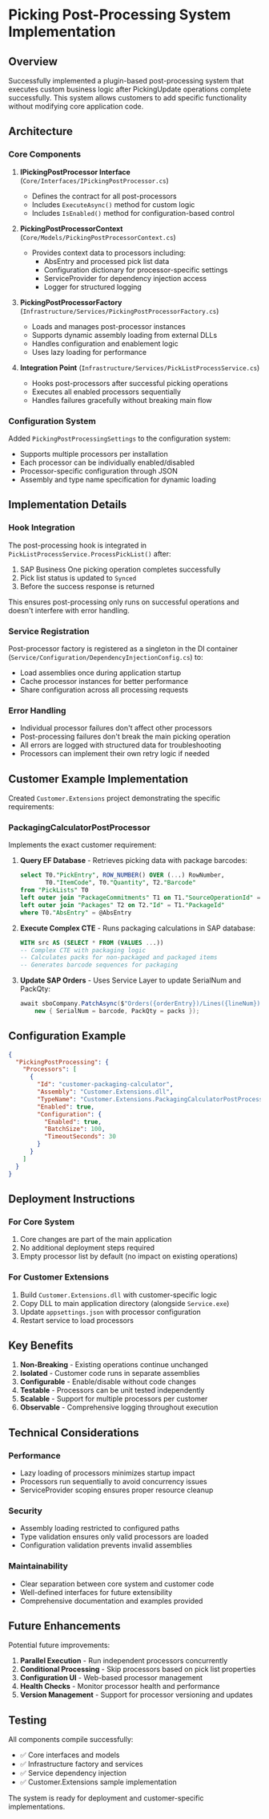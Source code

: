 # Picking Post-Processing System Implementation

## Overview

Successfully implemented a plugin-based post-processing system that executes custom business logic after PickingUpdate operations complete successfully. This system allows customers to add specific functionality without modifying core application code.

## Architecture

### Core Components

1. **IPickingPostProcessor Interface** (`Core/Interfaces/IPickingPostProcessor.cs`)
   - Defines the contract for all post-processors
   - Includes `ExecuteAsync()` method for custom logic
   - Includes `IsEnabled()` method for configuration-based control

2. **PickingPostProcessorContext** (`Core/Models/PickingPostProcessorContext.cs`)
   - Provides context data to processors including:
     - AbsEntry and processed pick list data
     - Configuration dictionary for processor-specific settings
     - ServiceProvider for dependency injection access
     - Logger for structured logging

3. **PickingPostProcessorFactory** (`Infrastructure/Services/PickingPostProcessorFactory.cs`)
   - Loads and manages post-processor instances
   - Supports dynamic assembly loading from external DLLs
   - Handles configuration and enablement logic
   - Uses lazy loading for performance

4. **Integration Point** (`Infrastructure/Services/PickListProcessService.cs`)
   - Hooks post-processors after successful picking operations
   - Executes all enabled processors sequentially
   - Handles failures gracefully without breaking main flow

### Configuration System

Added `PickingPostProcessingSettings` to the configuration system:
- Supports multiple processors per installation
- Each processor can be individually enabled/disabled
- Processor-specific configuration through JSON
- Assembly and type name specification for dynamic loading

## Implementation Details

### Hook Integration

The post-processing hook is integrated in `PickListProcessService.ProcessPickList()` after:
1. SAP Business One picking operation completes successfully
2. Pick list status is updated to `Synced`
3. Before the success response is returned

This ensures post-processing only runs on successful operations and doesn't interfere with error handling.

### Service Registration

Post-processor factory is registered as a singleton in the DI container (`Service/Configuration/DependencyInjectionConfig.cs`) to:
- Load assemblies once during application startup
- Cache processor instances for better performance
- Share configuration across all processing requests

### Error Handling

- Individual processor failures don't affect other processors
- Post-processing failures don't break the main picking operation
- All errors are logged with structured data for troubleshooting
- Processors can implement their own retry logic if needed

## Customer Example Implementation

Created `Customer.Extensions` project demonstrating the specific requirements:

### PackagingCalculatorPostProcessor

Implements the exact customer requirement:

1. **Query EF Database** - Retrieves picking data with package barcodes:
   ```sql
   select T0."PickEntry", ROW_NUMBER() OVER (...) RowNumber, 
          T0."ItemCode", T0."Quantity", T2."Barcode"
   from "PickLists" T0
   left outer join "PackageCommitments" T1 on T1."SourceOperationId" = T0."Id"
   left outer join "Packages" T2 on T2."Id" = T1."PackageId"
   where T0."AbsEntry" = @AbsEntry
   ```

2. **Execute Complex CTE** - Runs packaging calculations in SAP database:
   ```sql
   WITH src AS (SELECT * FROM (VALUES ...))
   -- Complex CTE with packaging logic
   -- Calculates packs for non-packaged and packaged items
   -- Generates barcode sequences for packaging
   ```

3. **Update SAP Orders** - Uses Service Layer to update SerialNum and PackQty:
   ```csharp
   await sboCompany.PatchAsync($"Orders({orderEntry})/Lines({lineNum})", 
       new { SerialNum = barcode, PackQty = packs });
   ```

## Configuration Example

```json
{
  "PickingPostProcessing": {
    "Processors": [
      {
        "Id": "customer-packaging-calculator",
        "Assembly": "Customer.Extensions.dll",
        "TypeName": "Customer.Extensions.PackagingCalculatorPostProcessor",
        "Enabled": true,
        "Configuration": {
          "Enabled": true,
          "BatchSize": 100,
          "TimeoutSeconds": 30
        }
      }
    ]
  }
}
```

## Deployment Instructions

### For Core System
1. Core changes are part of the main application
2. No additional deployment steps required
3. Empty processor list by default (no impact on existing operations)

### For Customer Extensions
1. Build `Customer.Extensions.dll` with customer-specific logic
2. Copy DLL to main application directory (alongside `Service.exe`)
3. Update `appsettings.json` with processor configuration
4. Restart service to load processors

## Key Benefits

1. **Non-Breaking** - Existing operations continue unchanged
2. **Isolated** - Customer code runs in separate assemblies
3. **Configurable** - Enable/disable without code changes
4. **Testable** - Processors can be unit tested independently
5. **Scalable** - Support for multiple processors per customer
6. **Observable** - Comprehensive logging throughout execution

## Technical Considerations

### Performance
- Lazy loading of processors minimizes startup impact
- Processors run sequentially to avoid concurrency issues
- ServiceProvider scoping ensures proper resource cleanup

### Security
- Assembly loading restricted to configured paths
- Type validation ensures only valid processors are loaded
- Configuration validation prevents invalid assemblies

### Maintainability
- Clear separation between core system and customer code
- Well-defined interfaces for future extensibility
- Comprehensive documentation and examples provided

## Future Enhancements

Potential future improvements:
1. **Parallel Execution** - Run independent processors concurrently
2. **Conditional Processing** - Skip processors based on pick list properties
3. **Configuration UI** - Web-based processor management
4. **Health Checks** - Monitor processor health and performance
5. **Version Management** - Support for processor versioning and updates

## Testing

All components compile successfully:
- ✅ Core interfaces and models
- ✅ Infrastructure factory and services
- ✅ Service dependency injection
- ✅ Customer.Extensions sample implementation

The system is ready for deployment and customer-specific implementations.